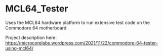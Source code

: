 # MCL64_Tester

Uses the MCL64 hardware platform to run extensive test code on the Commodore 64 motherboard.

Project description here:  https://microcorelabs.wordpress.com/2021/11/22/commodore-64-tester-using-mcl64/